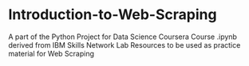# Introduction-to-Web-Scraping

A part of the Python Project for Data Science Coursera Course
.ipynb derived from IBM Skills Network Lab Resources to be used as practice material for Web Scraping
